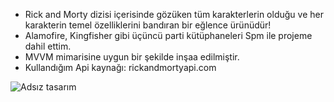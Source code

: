 - Rick and Morty dizisi içerisinde gözüken tüm karakterlerin olduğu ve her karakterin temel özelliklerini bandıran bir eğlence ürünüdür!
- Alamofire, Kingfisher gibi üçüncü parti kütüphaneleri Spm ile projeme dahil ettim.
- MVVM mimarisine uygun bir şekilde inşaa edilmiştir.
- Kullandığım Api kaynağı: rickandmortyapi.com

![Adsız tasarım](https://github.com/berke99/RickAndMortyApi/assets/171576493/4b942200-4e90-49c1-a04c-ab3f29fcafb0)
